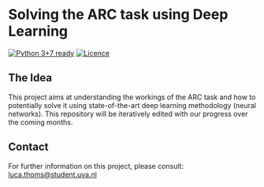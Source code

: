 # Solving the ARC task using Deep Learning

[![Python 3+7 ready](https://img.shields.io/badge/python-3.8%2B-yellowgreen.svg)](https://www.python.org/)
[![Licence](https://img.shields.io/badge/license-MIT-orange.svg)](LICENSE)

## The Idea
This project aims at understanding the workings of the ARC task and how to
potentially solve it using state-of-the-art deep learning methodology (neural networks).
This repository will be iteratively edited with our progress over the coming months. 

## Contact
For further information on this project, please consult: luca.thoms@student.uva.nl